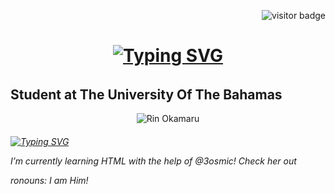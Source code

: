 <div align="right">

![visitor badge](https://visitor-badge.laobi.icu/badge?page_id=jwenjian.visitor-badge)

</div>

<h1 align="center">
  
[![Typing SVG](https://readme-typing-svg.demolab.com?font=Rubik+Bubbles&size=25&duration=2000&pause=4000&color=51C4D6&center=true&vCenter=true&random=false&width=435&lines=Don't+Mindlessly+Judge+People;Welcome+To+bonydonnie's+World)](https://git.io/typing-svg)

</h>

<h6 align="center">

## Student at The University Of The Bahamas

</h>

<div align="center">

![Rin Okamaru](https://i.pinimg.com/originals/93/d8/6a/93d86a9c9eb1867765f10757b8c7ae96.gif)

</div>

<h6 align="left">

[![Typing SVG](https://readme-typing-svg.demolab.com?font=Shizuru&size=35&duration=4000&pause=1000&color=3DD7F7&vCenter=true&random=false&width=430&height=80&lines=Learn+About+Me)](https://git.io/typing-svg)

</h>

I’m currently learning HTML with the help of @3osmic! Check her out

</div>

 ronouns: I am Him!
<!--
**bonydonnie/bonydonnie** is a ✨ _special_ ✨ repository because its `README.md` (this file) appears on your GitHub profile.

Here are some ideas to get you started:

- 🔭 I’m currently working on ...
- 🌱 I’m currently learning ...
- 👯 I’m looking to collaborate on ...
- 🤔 I’m looking for help with ...
- 💬 Ask me about ...
- 📫 How to reach me: ...
- 😄 Pronouns: ...
- ⚡ Fun fact: ...
-->
